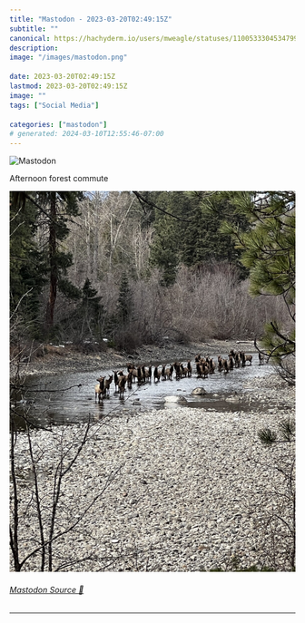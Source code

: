 ```yaml
---
title: "Mastodon - 2023-03-20T02:49:15Z"
subtitle: ""
canonical: https://hachyderm.io/users/mweagle/statuses/110053330453479904
description:
image: "/images/mastodon.png"

date: 2023-03-20T02:49:15Z
lastmod: 2023-03-20T02:49:15Z
image: ""
tags: ["Social Media"]

categories: ["mastodon"]
# generated: 2024-03-10T12:55:46-07:00
---
```

![Mastodon](/images/mastodon.png)

<p>Afternoon forest commute</p>

![Herd of elk walking through a mountain river](6ea75a7ae8d08c42.jpeg)

###### [Mastodon Source 🐘](https://hachyderm.io/@mweagle/110053330453479904)

___
